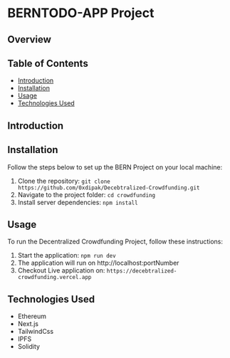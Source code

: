 # BERNTODO-APP Project

## Overview




## Table of Contents

- [Introduction](#introduction)
- [Installation](#installation)
- [Usage](#usage)
- [Technologies Used](#technologies-used)

## Introduction



## Installation

Follow the steps below to set up the BERN Project on your local machine:

1. Clone the repository: `git clone https://github.com/0xdipak/Decebtralized-Crowdfunding.git`
2. Navigate to the project folder: `cd crowdfunding`
3. Install server dependencies: `npm install`


## Usage

To run the Decentralized Crowdfunding Project, follow these instructions:

1. Start the application: `npm run dev`
2. The application will run on http://localhost:portNumber
3. Checkout Live application on: `https://decebtralized-crowdfunding.vercel.app`

## Technologies Used

- Ethereum
- Next.js
- TailwindCss
- IPFS
- Solidity
